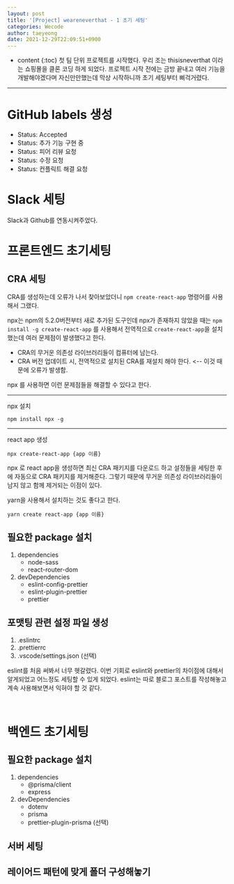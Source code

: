 ```yaml
---
layout: post
title: '[Project] weareneverthat - 1 초기 세팅'
categories: Wecode
author: taeyeong
date: 2021-12-29T22:09:51+0900
---
```

* content
{:toc}
첫 팀 단위 프로젝트를 시작했다. 우리 조는 thisisneverthat 이라는 쇼핑몰을 클론 코딩 하게 되었다. 프로젝트 시작 전에는 금방 끝내고 여러 기능을 개발해야겠다며 자신만만했는데 막상 시작하니까 초기 세팅부터 삐걱거렸다.


---
# GitHub labels 생성

- Status: Accepted
- Status: 추가 기능 구현 중
- Status: 피어 리뷰 요청
- Status: 수정 요청
- Status: 컨플릭트 해결 요청

# Slack 세팅

Slack과 Github를 연동시켜주었다.

# 프론트엔드 초기세팅

## CRA 세팅

CRA를 생성하는데 오류가 나서 찾아보았더니 `npm create-react-app` 명령어를 사용해서 그랬다.

npx는 npm의 5.2.0버전부터 새로 추가된 도구인데 npx가 존재하지 않았을 때는 `npm install -g create-react-app` 를 사용해서 전역적으로 `create-react-app`을 설치했는데 여러 문제점이 발생했다고 한다.

- CRA의 무거운 의존성 라이브러리들이 컴퓨터에 남는다.
- CRA 버전 업데이트 시, 전역적으로 설치된 CRA를 재설치 해야 한다. <-- 이것 때문에 오류가 발생함.

npx 를 사용하면 이런 문제점들을 해결할 수 있다고 한다.

---

npx 설치

```
npm install npx -g
```

---

react app 생성

```
npx create-react-app {app 이름}
```

npx 로 react app을 생성하면 최신 CRA 패키지를 다운로드 하고 설정들을 세팅한 후에 자동으로 CRA 패키지를 제거해준다. 그렇기 때문에 무거운 의존성 라이브러리들이 남지 않고 함께 제거되는 이점이 있다.

yarn을 사용해서 설치하는 것도 좋다고 한다.

```
yarn create react-app {app 이름}
```

## 필요한 package 설치

1. dependencies
   - node-sass
   - react-router-dom
2. devDependencies
   - eslint-config-prettier
   - eslint-plugin-prettier
   - prettier

## 포맷팅 관련 설정 파일 생성

1. .eslintrc
2. .prettierrc
3. .vscode/settings.json (선택)

eslint를 처음 써봐서 너무 헷갈렸다. 이번 기회로 eslint와 prettier의 차이점에 대해서 알게되었고 어느정도 세팅할 수 있게 되었다. eslint는 따로 블로그 포스트를 작성해놓고 계속 사용해보면서 익혀야 할 것 같다.

<br>

# 백엔드 초기세팅

## 필요한 package 설치

1. dependencies
   - @prisma/client
   - express
2. devDependencies
   - dotenv
   - prisma
   - prettier-plugin-prisma (선택)

## 서버 세팅

## 레이어드 패턴에 맞게 폴더 구성해놓기